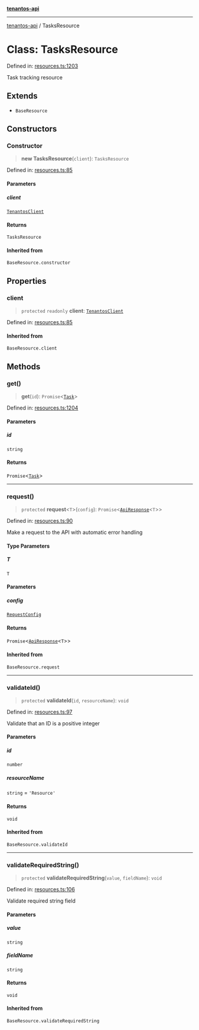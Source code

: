 [**tenantos-api**](../README.md)

***

[tenantos-api](../globals.md) / TasksResource

# Class: TasksResource

Defined in: [resources.ts:1203](https://github.com/shadmanZero/tenantos-api/blob/1c7b7035084787c8e7500a348d67d47efa9ca53a/src/resources.ts#L1203)

Task tracking resource

## Extends

- `BaseResource`

## Constructors

### Constructor

> **new TasksResource**(`client`): `TasksResource`

Defined in: [resources.ts:85](https://github.com/shadmanZero/tenantos-api/blob/1c7b7035084787c8e7500a348d67d47efa9ca53a/src/resources.ts#L85)

#### Parameters

##### client

[`TenantosClient`](TenantosClient.md)

#### Returns

`TasksResource`

#### Inherited from

`BaseResource.constructor`

## Properties

### client

> `protected` `readonly` **client**: [`TenantosClient`](TenantosClient.md)

Defined in: [resources.ts:85](https://github.com/shadmanZero/tenantos-api/blob/1c7b7035084787c8e7500a348d67d47efa9ca53a/src/resources.ts#L85)

#### Inherited from

`BaseResource.client`

## Methods

### get()

> **get**(`id`): `Promise`\<[`Task`](../interfaces/Task.md)\>

Defined in: [resources.ts:1204](https://github.com/shadmanZero/tenantos-api/blob/1c7b7035084787c8e7500a348d67d47efa9ca53a/src/resources.ts#L1204)

#### Parameters

##### id

`string`

#### Returns

`Promise`\<[`Task`](../interfaces/Task.md)\>

***

### request()

> `protected` **request**\<`T`\>(`config`): `Promise`\<[`ApiResponse`](../interfaces/ApiResponse.md)\<`T`\>\>

Defined in: [resources.ts:90](https://github.com/shadmanZero/tenantos-api/blob/1c7b7035084787c8e7500a348d67d47efa9ca53a/src/resources.ts#L90)

Make a request to the API with automatic error handling

#### Type Parameters

##### T

`T`

#### Parameters

##### config

[`RequestConfig`](../interfaces/RequestConfig.md)

#### Returns

`Promise`\<[`ApiResponse`](../interfaces/ApiResponse.md)\<`T`\>\>

#### Inherited from

`BaseResource.request`

***

### validateId()

> `protected` **validateId**(`id`, `resourceName`): `void`

Defined in: [resources.ts:97](https://github.com/shadmanZero/tenantos-api/blob/1c7b7035084787c8e7500a348d67d47efa9ca53a/src/resources.ts#L97)

Validate that an ID is a positive integer

#### Parameters

##### id

`number`

##### resourceName

`string` = `'Resource'`

#### Returns

`void`

#### Inherited from

`BaseResource.validateId`

***

### validateRequiredString()

> `protected` **validateRequiredString**(`value`, `fieldName`): `void`

Defined in: [resources.ts:106](https://github.com/shadmanZero/tenantos-api/blob/1c7b7035084787c8e7500a348d67d47efa9ca53a/src/resources.ts#L106)

Validate required string field

#### Parameters

##### value

`string`

##### fieldName

`string`

#### Returns

`void`

#### Inherited from

`BaseResource.validateRequiredString`
